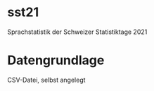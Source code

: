 # sst21
Sprachstatistik der Schweizer Statistiktage 2021

# Datengrundlage
CSV-Datei, selbst angelegt

